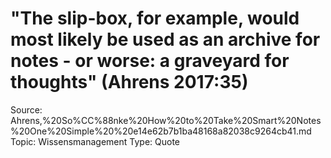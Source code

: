 # "The slip-box, for example, would most likely be used as an archive for notes - or worse: a graveyard for thoughts" (Ahrens 2017:35)

Source: Ahrens,%20So%CC%88nke%20How%20to%20Take%20Smart%20Notes%20One%20Simple%20%20e14e62b7b1ba48168a82038c9264cb41.md
Topic: Wissensmanagement
Type: Quote